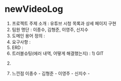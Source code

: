 # newVideoLog
1. 프로젝트 주제 소개
  : 유튜브 시청 목록과 상세 페이지 구현
2. 팀원 명단
  : 이종수, 김형준, 이영주, 신지수
3. 도메인 용어 정의
  : 
4. 요구사항 : 
5.  ERD : 
6. 트러블슈팅(에러 내역, 어떻게 해결했는지) : 1) GIT 
 2) 
7. 느낀점
 이종수 - 
 김형준 - 
 이영주 - 
 신지수 - 
